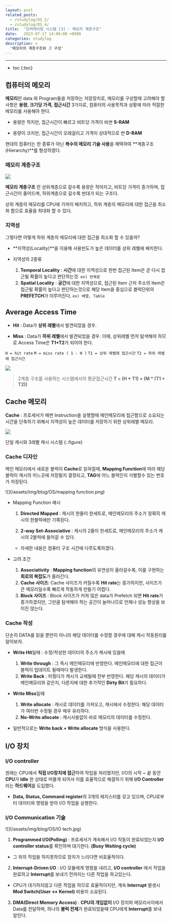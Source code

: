 ```yaml
---
layout: post
related_posts:
  - /studylog/OS_2/
  - /studylog/OS_4/
title:  "오퍼레이팅 시스템 [3] - 메모리 계층구조"
date:   2023-07-17 14:00:00 +0900
categories: studylog
description: >
  '메모리의 계층구조와 그 구성'
---
```

* * *
* toc
{:toc}

## 컴퓨터의 메모리
**메모리**란 data 와 Program들을 저장하는 저장장치로,
메모리를 구성할때 고려해야 할 사항은 **용량, 크기당 가격, 접근시간** 3가지로, 컴퓨터의 사용목적과 상황에 따라 적절한 메모리를 사용해야 한다.

* 용량은 작지만, 접근시간이 빠르고 비트당 가격이 비싼 **S-RAM**

* 용량이 크지만, 접근시간이 오래걸리고 가격이 상대적으로 싼 **D-RAM**

현대의 컴퓨터는 한 종류가 아닌 **복수의 메모리 기술 사용**을 채택하여 **계층구조(Hierarchy)**를 형성하였다.

### 메모리 계층구조

![](/assets/img/blog/OS/MemoryHierarchy.jpg)

**메모리 계층구조** 란 상위계층으로 갈수록 용량은 작아지고, 비트당 가격이 증가하며, 접근시간이 줄어드며, 하위계층으로 갈수록 반대가 되는 구조다.

상위 계층의 메모리를 CPU에 가까이 배치하고, 하위 계층의 메모리에 대한 접근을 최소화 함으로 효율을 최대화 할 수 있다.

### 지역성

그렇다면 어떻게 하위 계층의 메모리에 대한 접근을 최소화 할 수 있을까?

* **지역성(Locality)**을 이용해 사용빈도가 높은 데이터를 상위 레벨에 배치한다.

* 지역성의 2종류
  1. **Temporal Locality** : **시간**에 대한 지역성으로 한번 접근된 Item은 곧 다시 접근될 확률이 높다고 판단하는것. `ex) 반복문`
  2. **Spatial Locality** : **공간**에 대한 지역성으로, 접근된 Item 근처 주소의 Item은 접근될 확률이 높다고 판단하는것으로 해당 Item을 중심으로 블럭단위의 **PREFETCH**가 이루어진다. `ex) 배열, Table`

## Average Access Time

* **Hit**
  : Data가 **상위 레벨**에서 발견되었을 경우.

* **Miss** 
  : Data가 **하위 레벨**에서 발견되었을 경우.
  이때, 상위레벨 먼저 탐색해야 하므로 Access Time은 **T1+T2**가 되어야 한다.

`H = hit rate`
`M = miss rate ( 1 - H )`
`T1 = 상위 레벨에 접근시간`
`T2 = 하위 레벨에 접근시간` 

![](/assets/img/blog/OS/AAT.jpg)

> 2계층 구조를 사용하는 시스템에서의 평균접근시간 **T = (H * T1) + (M * (T1 + T2))**

## Cache 메모리

**Cache** : 프로세서가 매번 Instruction을 실행할때 메인메모리에 접근함으로 소요되는 시간을 단축하기 위해서 지역성이 높은 데이터를 저장하기 위한 상위레벨 메모리. 

![](/assets/img/blog/OS/cache.PNG)

단일 캐시와 3레벨 캐시 시스템
{:.figure}

### Cache 디자인
메인 메모리에서 새로운 블럭이 **Cache**로 읽혀질때, **Mapping Function**에 따라 해당 블럭이 캐시의 어느곳에 저장될지 결정되고, **TAG**에 어느 블럭인지 식별할수 있는 번호가 저장된다.

![](/assets/img/blog/OS/mapping function.png)

* Mapping Function 예시
  1. **Directed Mapped** : 캐시의 한줄이 한세트로, 메인메모리의 주소가 정확히 캐시의 한블럭에만 기록된다.

  2. **2-way Set-Associative** : 캐시의 2줄이 한세트로, 메인메모리의 주소가 캐시의 2블럭에 들어갈 수 있다.
  * 자세한 내용은 컴퓨터 구조 시간에 다루도록하겠다.
  

* 고려 조건
  1. **Associativity** : **Mapping function**의 유연성이 올라갈수록, 이를 구현하는 **회로의 복잡도**가 올라간다.
  2. **Cache 사이즈**: Cache 사이즈가 커질수록 **Hit rate**는 증가하지만, 사이즈가 큰 메모리일수록 빠르게 작동하게 만들기 어렵다.
  3.  **Block 사이즈** : Block 사이즈가 커져 많은 data가 Prefetch 되면 **Hit rate**가 증가하겠지만, 그만큼 탐색해야 하는 공간이 늘어나므로 언제나 성능 향상을 보이진 않는다.

### Cache 작성

단순히 DATA를 읽을 뿐만이 아니라 해당 데이터를 수정할 경우에 대해 캐시 작동원리를 알아보자. 

* **Write Hit**일때 : 수정/작성한 데이터의 주소가 캐시에 있을때
  1. **Write through** : 그 즉시 메인메모리에 반영한다.
    메인메모리에 대한 접근이 블럭이 업데이트 될때마다 발생한다.
  2. **Write Back** : 미뤘다가 캐시가 교체될때 전부 반영한다.
   해당 캐시의 데이터가 메인메모리와 같은지, 다른지에 대한 추가적인 **Dirty Bit**가 필요하다.
* **Write Miss**일때
  1. **Write allocate** : 캐시로 데이터를 가져오고, 캐시에서 수정한다.
    해당 데이터가 여러번 수정될 경우 매우 유리하다.
  2. **No-Write allocate** : 캐시사용없이 바로 메모리의 데이터를 수정한다.

* 일반적으로는 **Write back + Write allocate** 방식을 사용한다.

## I/O 장치

### I/O controller 
원래는 CPU에서 **직접 I/O장치에 접근**하여 작업을 처리했지만, I/O의 시작 ~ 끝 동안 **CPU**가 **Idle** 한 상태로 머물게 되어서 이를 효율적으로 해결하기 위해 **I/O Controller** 라는 **하드웨어**를 도입했다.

* **Data, Status, Command register**의 3개의 레지스터를 갖고 있으며, CPU로부터 데이터와 명령을 받아 I/O 작업을 실행한다.

### I/O Communication 기술

![](/assets/img/blog/OS/IO tech.jpg)


1. **Programmed I/O(Polling)** 
: 프로세서가 계속해서 I/O 작동이 완료되었는지 **I/O controller status**를 확인하며 대기한다. **(Busy Waiting cycle)** 
  *  그 외의 작업을 하지못하므로 장치가 느리다면 비효율적이다.
2. **Interrupt-Driven I/O**
: I/O 모듈에게 명령을 내리고, **I/O controller** 에서 작업을 완료하고 **Interrupt**를 보내기 전까지는 다른 작업을 하고있는다.
  * CPU가 대기하지않고 다른 작업을 하므로 효율적이지만, 계속 **Interrupt** 발생시 **Mod Switch(User <-> Kernel)** 비용이 소요된다.
3. **DMA(Direct Memory Access)**
: **CPU의 개입없이** I/O 장치와 메모리사이에서 Data를 전달하며, 하나의 **블럭 전체**가 완료되었을때 CPU에게 **Interrupt**를 보내 알린다.